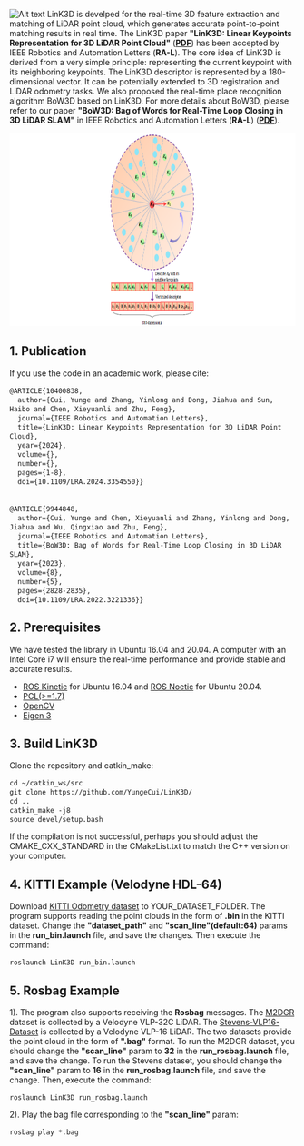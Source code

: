 
![Alt text](fig/LinK3D_video.gif)
LinK3D is develped for the real-time 3D feature extraction and matching of LiDAR point cloud, which generates accurate point-to-point matching results in real time. The LinK3D paper **"LinK3D: Linear Keypoints Representation for 3D LiDAR Point Cloud"** (**[PDF](https://arxiv.org/pdf/2206.05927.pdf)**) has been accepted by IEEE Robotics and Automation Letters (**RA-L**). The core idea of LinK3D is derived from a very simple principle: representing the current keypoint with its neighboring keypoints. The LinK3D descriptor is represented by a 180-dimensional vector. It can be potentially extended to 3D registration and LiDAR odometry tasks. We also proposed the real-time place recognition algorithm BoW3D based on LinK3D. For more details about BoW3D, please refer to our paper **"BoW3D: Bag of Words for Real-Time Loop Closing in 3D LiDAR SLAM"** in IEEE Robotics and Automation Letters (**RA-L**) (**[PDF](https://arxiv.org/pdf/2208.07473.pdf)**).

<div align=center><img width="1800" height="340" src="fig/coreIdea.png"/></div>


## 1. Publication
If you use the code in an academic work, please cite:

    @ARTICLE{10400838,
      author={Cui, Yunge and Zhang, Yinlong and Dong, Jiahua and Sun, Haibo and Chen, Xieyuanli and Zhu, Feng},
      journal={IEEE Robotics and Automation Letters}, 
      title={LinK3D: Linear Keypoints Representation for 3D LiDAR Point Cloud}, 
      year={2024},
      volume={},
      number={},
      pages={1-8},
      doi={10.1109/LRA.2024.3354550}}


    @ARTICLE{9944848,
      author={Cui, Yunge and Chen, Xieyuanli and Zhang, Yinlong and Dong, Jiahua and Wu, Qingxiao and Zhu, Feng},
      journal={IEEE Robotics and Automation Letters}, 
      title={BoW3D: Bag of Words for Real-Time Loop Closing in 3D LiDAR SLAM}, 
      year={2023},
      volume={8},
      number={5},
      pages={2828-2835},
      doi={10.1109/LRA.2022.3221336}}

## 2. Prerequisites
We have tested the library in Ubuntu 16.04 and 20.04. A computer with an Intel Core i7 will ensure the real-time performance and provide stable and accurate results.
 
- [ROS Kinetic](http://wiki.ros.org/kinetic/Installation/Ubuntu) for Ubuntu 16.04 and [ROS Noetic](https://wiki.ros.org/noetic/Installation/Ubuntu) for Ubuntu 20.04.
- [PCL(>=1.7)](https://github.com/PointCloudLibrary/pcl)
- [OpenCV](https://github.com/opencv/opencv)
- [Eigen 3](https://eigen.tuxfamily.org/dox/)

## 3. Build LinK3D
Clone the repository and catkin_make: 

    cd ~/catkin_ws/src
    git clone https://github.com/YungeCui/LinK3D/
    cd ..
    catkin_make -j8
    source devel/setup.bash

If the compilation is not successful, perhaps you should adjust the CMAKE_CXX_STANDARD in the CMakeList.txt to match the C++ version on your computer.

## 4. KITTI Example (Velodyne HDL-64)
Download [KITTI Odometry dataset](https://www.cvlibs.net/datasets/kitti/eval_odometry.php) to YOUR_DATASET_FOLDER. The program supports reading the point clouds in the form of **.bin** in the KITTI dataset. Change the **"dataset_path"** and **"scan_line"(default:64)** params in the **run_bin.launch** file, and save the changes. Then execute the command:

    roslaunch LinK3D run_bin.launch

## 5. Rosbag Example 
1).  The program also supports receiving the **Rosbag** messages. The [M2DGR](https://github.com/SJTU-ViSYS/M2DGR) dataset is collected by a Velodyne VLP-32C LiDAR. The [Stevens-VLP16-Dataset](https://github.com/TixiaoShan/Stevens-VLP16-Dataset) is collected by a Velodyne VLP-16 LiDAR. The two datasets provide the point cloud in the form of **".bag"** format. To run the M2DGR dataset, you should change the **"scan_line"** param to **32** in the **run_rosbag.launch** file, and save the change. To run the Stevens dataset, you should change the **"scan_line"** param to **16** in the **run_rosbag.launch** file, and save the change. Then, execute the command:

    roslaunch LinK3D run_rosbag.launch

2).  Play the bag file corresponding to the **"scan_line"** param:

    rosbag play *.bag
